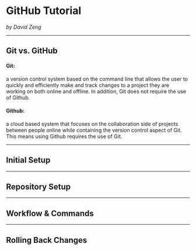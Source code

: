 # GitHub Tutorial

_by David Zeng_

---
## Git vs. GitHub
#### **Git:**
a version control system based on the command line that allows the user to quickly and efficiently make and track changes to a project they are working on both online and offline. In addition, Git does not require the use of Github.
#### **Github:**
a cloud based system that focuses on the collaboration side of projects between people online while containing the version control aspect of Git. This means using Github requires the use of Git.

---
## Initial Setup



---
## Repository Setup



---
## Workflow & Commands



---
## Rolling Back Changes